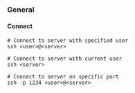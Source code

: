 ### General
#### Connect
````
# Connect to server with specified user
ssh <user>@<server>

# Connect to server with current user
ssh <server>

# Connect to server on specific port
ssh -p 1234 <user>@<server>
````
